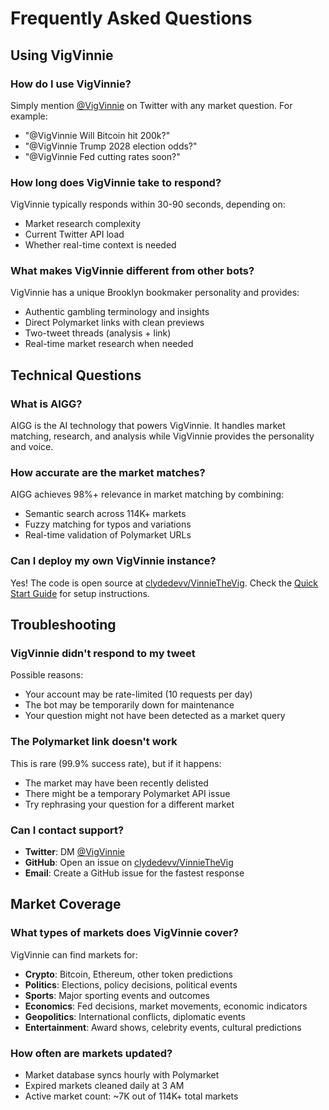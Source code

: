 # Frequently Asked Questions

## Using VigVinnie

### How do I use VigVinnie?
Simply mention [@VigVinnie](https://x.com/VigVinnie) on Twitter with any market question. For example:
- "@VigVinnie Will Bitcoin hit 200k?"
- "@VigVinnie Trump 2028 election odds?"
- "@VigVinnie Fed cutting rates soon?"

### How long does VigVinnie take to respond?
VigVinnie typically responds within 30-90 seconds, depending on:
- Market research complexity
- Current Twitter API load
- Whether real-time context is needed

### What makes VigVinnie different from other bots?
VigVinnie has a unique Brooklyn bookmaker personality and provides:
- Authentic gambling terminology and insights
- Direct Polymarket links with clean previews
- Two-tweet threads (analysis + link)
- Real-time market research when needed

## Technical Questions

### What is AIGG?
AIGG is the AI technology that powers VigVinnie. It handles market matching, research, and analysis while VigVinnie provides the personality and voice.

### How accurate are the market matches?
AIGG achieves 98%+ relevance in market matching by combining:
- Semantic search across 114K+ markets
- Fuzzy matching for typos and variations
- Real-time validation of Polymarket URLs

### Can I deploy my own VigVinnie instance?
Yes! The code is open source at [clydedevv/VinnieTheVig](https://github.com/clydedevv/VinnieTheVig). Check the [Quick Start Guide](../getting-started/quick-start.md) for setup instructions.

## Troubleshooting

### VigVinnie didn't respond to my tweet
Possible reasons:
- Your account may be rate-limited (10 requests per day)
- The bot may be temporarily down for maintenance
- Your question might not have been detected as a market query

### The Polymarket link doesn't work
This is rare (99.9% success rate), but if it happens:
- The market may have been recently delisted
- There might be a temporary Polymarket API issue
- Try rephrasing your question for a different market

### Can I contact support?
- **Twitter**: DM [@VigVinnie](https://x.com/VigVinnie)
- **GitHub**: Open an issue on [clydedevv/VinnieTheVig](https://github.com/clydedevv/VinnieTheVig)
- **Email**: Create a GitHub issue for the fastest response

## Market Coverage

### What types of markets does VigVinnie cover?
VigVinnie can find markets for:
- **Crypto**: Bitcoin, Ethereum, other token predictions
- **Politics**: Elections, policy decisions, political events
- **Sports**: Major sporting events and outcomes
- **Economics**: Fed decisions, market movements, economic indicators
- **Geopolitics**: International conflicts, diplomatic events
- **Entertainment**: Award shows, celebrity events, cultural predictions

### How often are markets updated?
- Market database syncs hourly with Polymarket
- Expired markets cleaned daily at 3 AM
- Active market count: ~7K out of 114K+ total markets
